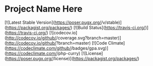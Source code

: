 # Project Name Here

[![Latest Stable Version](https://poser.pugx.org/<package id here>/v/stable)](https://packagist.org/packages/<package id here>)
[![Build Status](https://travis-ci.org/<package id here>)](https://travis-ci.org/<package id here>)
[![codecov.io](http://codecov.io/github/<package id here>/coverage.svg?branch=master)](http://codecov.io/github/<package id here>?branch=master)
[![Code Climate](https://codeclimate.com/github/<package id here>/badges/gpa.svg)](https://codeclimate.com/<package id here>/php-curry)
[![License](https://poser.pugx.org/<package id here>/license)](https://packagist.org/packages/<package id here>)
